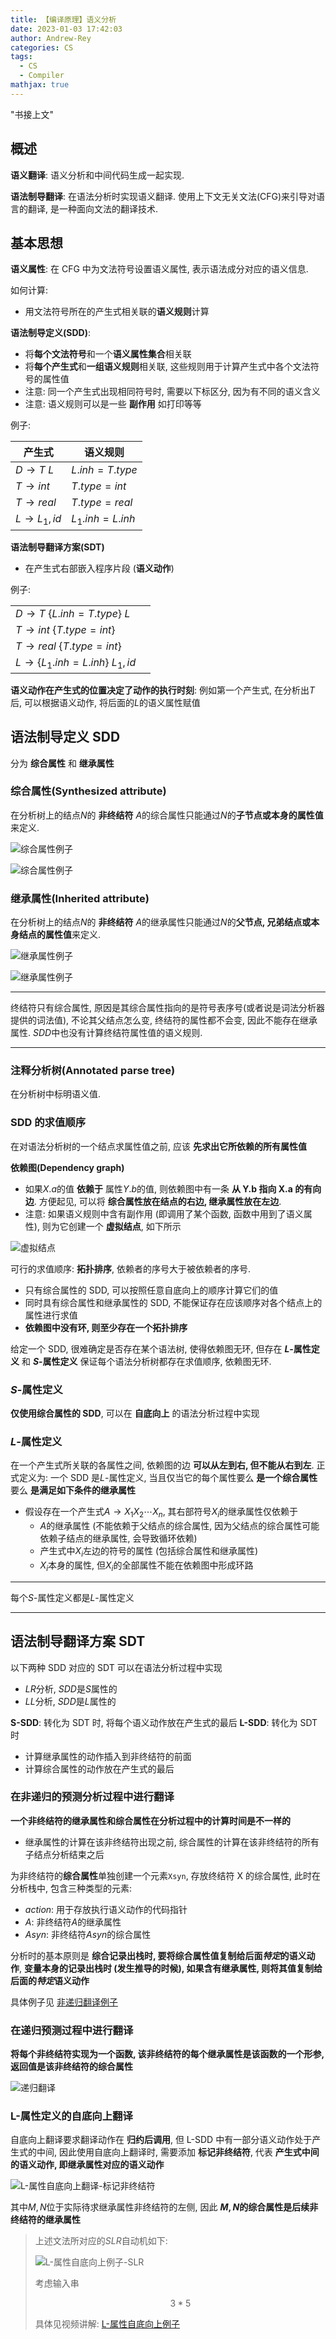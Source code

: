 ```yaml
---
title: 【编译原理】语义分析
date: 2023-01-03 17:42:03
author: Andrew-Rey
categories: CS
tags:
  - CS
  - Compiler
mathjax: true
---
```


"书接上文"

<!--more-->

## 概述

**语义翻译**: 语义分析和中间代码生成一起实现.

**语法制导翻译**: 在语法分析时实现语义翻译. 使用上下文无关文法(CFG)来引导对语言的翻译, 是一种面向文法的翻译技术.

## 基本思想

**语义属性**: 在 CFG 中为文法符号设置语义属性, 表示语法成分对应的语义信息.

如何计算:

- 用文法符号所在的产生式相关联的**语义规则**计算

**语法制导定义(SDD)**:

- 将**每个文法符号**和一个**语义属性集合**相关联
- 将**每个产生式**和**一组语义规则**相关联, 这些规则用于计算产生式中各个文法符号的属性值
- 注意: 同一个产生式出现相同符号时, 需要以下标区分, 因为有不同的语义含义
- 注意: 语义规则可以是一些 **副作用** 如打印等等

例子:

| 产生式                  | 语义规则          |
| ----------------------- | ----------------- |
| $D \rightarrow T\ L$    | $L.inh = T.type$  |
| $T \rightarrow int$     | $T.type = int$    |
| $T \rightarrow real$    | $T.type = real$   |
| $L \rightarrow L_1, id$ | $L_1.inh = L.inh$ |

**语法制导翻译方案(SDT)**

- 在产生式右部嵌入程序片段 (**语义动作**)

例子:

|                                              |     |
| -------------------------------------------- | --- |
| $D \rightarrow T\ \{L.inh = T.type\}\ L$     |
| $T \rightarrow int\ \{T.type = int\}$        |
| $T \rightarrow real\ \{T.type = int\}$       |
| $L \rightarrow \{L_1.inh = L.inh\}\ L_1, id$ |

**语义动作在产生式的位置决定了动作的执行时刻**: 例如第一个产生式, 在分析出$T$后, 可以根据语义动作, 将后面的$L$的语义属性赋值

## 语法制导定义 SDD

分为 **综合属性** 和 **继承属性**

### 综合属性(Synthesized attribute)

在分析树上的结点$N$的 **非终结符** $A$的综合属性只能通过$N$的**子节点或本身的属性值**来定义.

![综合属性例子](综合属性.png)

![综合属性例子](综合属性2.png)

### 继承属性(Inherited attribute)

在分析树上的结点$N$的 **非终结符** $A$的继承属性只能通过$N$的**父节点, 兄弟结点或本身结点的属性值**来定义.

![继承属性例子](继承属性.png)

![继承属性例子](继承属性2.png)

---

终结符只有综合属性, 原因是其综合属性指向的是符号表序号(或者说是词法分析器提供的词法值), 不论其父结点怎么变, 终结符的属性都不会变, 因此不能存在继承属性. $SDD$中也没有计算终结符属性值的语义规则.

---

### 注释分析树(Annotated parse tree)

在分析树中标明语义值.

### SDD 的求值顺序

在对语法分析树的一个结点求属性值之前, 应该 **先求出它所依赖的所有属性值**

**依赖图(Dependency graph)**

- 如果$X.a$的值 **依赖于** 属性$Y.b$的值, 则依赖图中有一条 **从 Y.b 指向 X.a 的有向边**. 方便起见, 可以将 **综合属性放在结点的右边, 继承属性放在左边**.
- 注意: 如果语义规则中含有副作用 (即调用了某个函数, 函数中用到了语义属性), 则为它创建一个 **虚拟结点**, 如下所示

![虚拟结点](虚拟结点.png)

可行的求值顺序: **拓扑排序**, 依赖者的序号大于被依赖者的序号.

- 只有综合属性的 SDD, 可以按照任意自底向上的顺序计算它们的值
- 同时具有综合属性和继承属性的 SDD, 不能保证存在应该顺序对各个结点上的属性进行求值
- **依赖图中没有环, 则至少存在一个拓扑排序**

给定一个 SDD, 很难确定是否存在某个语法树, 使得依赖图无环, 但存在 **$L$-属性定义** 和 **$S$-属性定义** 保证每个语法分析树都存在求值顺序, 依赖图无环.

### $S$-属性定义

**仅使用综合属性的 SDD**, 可以在 **自底向上** 的语法分析过程中实现

### $L$-属性定义

在一个产生式所关联的各属性之间, 依赖图的边 **可以从左到右, 但不能从右到左**. 正式定义为: 一个 SDD 是$L$-属性定义, 当且仅当它的每个属性要么 **是一个综合属性** 要么 **是满足如下条件的继承属性**

- 假设存在一个产生式$A \rightarrow X_1X_2\cdots X_n$, 其右部符号$X_i$的继承属性仅依赖于
  - $A$的继承属性 (不能依赖于父结点的综合属性, 因为父结点的综合属性可能依赖子结点的继承属性, 会导致循环依赖)
  - 产生式中$X_i$左边的符号的属性 (包括综合属性和继承属性)
  - $X_i$本身的属性, 但$X_i$的全部属性不能在依赖图中形成环路

---

每个$S$-属性定义都是$L$-属性定义

---

## 语法制导翻译方案 SDT

以下两种 SDD 对应的 SDT 可以在语法分析过程中实现

- $LR$分析, $SDD$是$S$属性的
- $LL$分析, $SDD$是$L$属性的

**S-SDD**: 转化为 SDT 时, 将每个语义动作放在产生式的最后
**L-SDD**: 转化为 SDT 时

- 计算继承属性的动作插入到非终结符的前面
- 计算综合属性的动作放在产生式的最后

### 在非递归的预测分析过程中进行翻译

**一个非终结符的继承属性和综合属性在分析过程中的计算时间是不一样的**

- 继承属性的计算在该非终结符出现之前, 综合属性的计算在该非终结符的所有子结点分析结束之后

为非终结符的**综合属性**单独创建一个元素`Xsyn`, 存放终结符 X 的综合属性, 此时在分析栈中, 包含三种类型的元素:

- $action$: 用于存放执行语义动作的代码指针
- $A$: 非终结符$A$的继承属性
- $Asyn$: 非终结符$Asyn$的综合属性

分析时的基本原则是 **综合记录出栈时, 要将综合属性值复制给后面*特定*的语义动作**, **变量本身的记录出栈时 (发生推导的时候), 如果含有继承属性, 则将其值复制给后面的*特定*语义动作**

具体例子见 [非递归翻译例子](https://www.bilibili.com/video/BV1zW411t7YE?p=40&vd_source=698de1256a0048d0fd59d2f1bc3e109b)

### 在递归预测过程中进行翻译

**将每个非终结符实现为一个函数, 该非终结符的每个继承属性是该函数的一个形参, 返回值是该非终结符的综合属性**

![递归翻译](递归翻译.jpg)

### L-属性定义的自底向上翻译

自底向上翻译要求翻译动作在 **归约后调用**, 但 L-SDD 中有一部分语义动作处于产生式的中间, 因此使用自底向上翻译时, 需要添加 **标记非终结符**, 代表 **产生式中间的语义动作, 即继承属性对应的语义动作**

![L-属性自底向上翻译-标记非终结符](L-属性自底向上-标记非终结符.jpg)

其中$M, N$位于实际待求继承属性非终结符的左侧, 因此 **$M, N$的综合属性是后续非终结符的继承属性**

> 上述文法所对应的$SLR$自动机如下:
>
> ![L-属性自底向上例子-SLR](L-属性自底向上SLR.jpg)
>
> 考虑输入串
>
> $$
> 3 * 5
> $$
>
> 具体见视频讲解: [L-属性自底向上例子](https://www.bilibili.com/video/BV1zW411t7YE?p=42&vd_source=698de1256a0048d0fd59d2f1bc3e109b)
